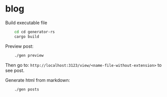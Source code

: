 # blog

Build executable file

```bash
    cd cd generator-rs
    cargo build
```

Preview post:

```bash
    ./gen preview
```

Then go to: `http://localhost:3123/view/<name-file-without-extension>` to see post.

Generate html from markdown:

```bash
    ./gen posts
```
